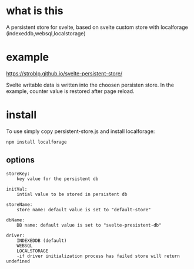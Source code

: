 # what is this

A persistent store for svelte, based on svelte custom store with localforage (indexeddb,websql,localstorage)

# example

https://stroblp.github.io/svelte-persistent-store/

Svelte writable data is written into the choosen persisten store. In the example, counter value is restored after page reload.

# install

To use simply copy persistent-store.js and install localforage:

    npm install localforage

## options

    storeKey:
        key value for the persistent db

    initVal:
        intial value to be stored in persistent db

    storeName: 
        store name: default value is set to "default-store"

    dbName: 
        DB name: default value is set to "svelte-presistent-db"

    driver:
        INDEXEDDB (default)
        WEBSQL
        LOCALSTORAGE
        -if driver initialization process has failed store will return undefined    

